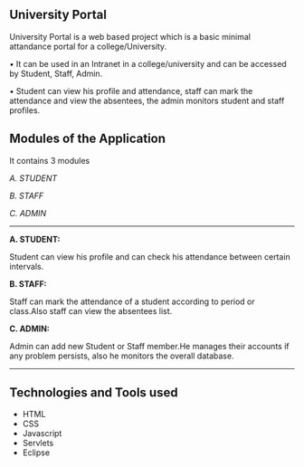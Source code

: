 ## University Portal

University Portal is a web based project which is a basic minimal attandance portal for a college/University.

• It can be used in an Intranet in a college/university and can be accessed by Student, Staff, Admin.

• Student can view his profile and attendance, staff can mark the attendance and view the absentees, the admin monitors student and staff profiles.

## Modules of the Application

It contains 3 modules

_A. STUDENT_

_B. STAFF_

_C. ADMIN_

--------------------------------------------

**A. STUDENT:**

Student can view his profile and can check his attendance between certain intervals.

**B. STAFF:**

Staff can mark the attendance of a student according to period or class.Also staff can view the absentees list.

**C. ADMIN:**

Admin can add new Student or Staff member.He manages their accounts if any problem persists, also he monitors the overall database.

--------------------------------------------

## Technologies and Tools used

- HTML
- CSS
- Javascript
- Servlets
- Eclipse 
